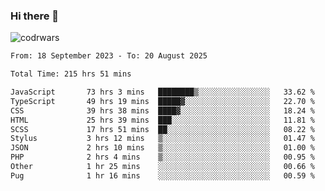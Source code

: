 ### Hi there 👋


![codrwars](https://www.codewars.com/users/rsschool_c9af20f58c35c696/badges/micro) 

<!--START_SECTION:waka-->

```txt
From: 18 September 2023 - To: 20 August 2025

Total Time: 215 hrs 51 mins

JavaScript       73 hrs 3 mins   ████████▒░░░░░░░░░░░░░░░░   33.62 %
TypeScript       49 hrs 19 mins  █████▓░░░░░░░░░░░░░░░░░░░   22.70 %
CSS              39 hrs 38 mins  ████▓░░░░░░░░░░░░░░░░░░░░   18.24 %
HTML             25 hrs 39 mins  ███░░░░░░░░░░░░░░░░░░░░░░   11.81 %
SCSS             17 hrs 51 mins  ██░░░░░░░░░░░░░░░░░░░░░░░   08.22 %
Stylus           3 hrs 12 mins   ▒░░░░░░░░░░░░░░░░░░░░░░░░   01.47 %
JSON             2 hrs 10 mins   ▒░░░░░░░░░░░░░░░░░░░░░░░░   01.00 %
PHP              2 hrs 4 mins    ▒░░░░░░░░░░░░░░░░░░░░░░░░   00.95 %
Other            1 hr 25 mins    ░░░░░░░░░░░░░░░░░░░░░░░░░   00.66 %
Pug              1 hr 16 mins    ░░░░░░░░░░░░░░░░░░░░░░░░░   00.59 %
```

<!--END_SECTION:waka-->
